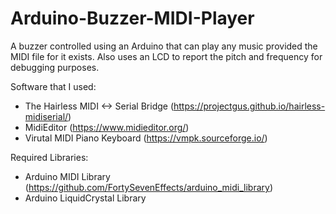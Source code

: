 # Arduino-Buzzer-MIDI-Player
A buzzer controlled using an Arduino that can play any music provided the MIDI file for it exists. Also uses an LCD to report the pitch and frequency for debugging purposes.

Software that I used:
  - The Hairless MIDI <-> Serial Bridge (https://projectgus.github.io/hairless-midiserial/)
  - MidiEditor (https://www.midieditor.org/)
  - Virutal MIDI Piano Keyboard (https://vmpk.sourceforge.io/)

Required Libraries:
  - Arduino MIDI Library (https://github.com/FortySevenEffects/arduino_midi_library)
  - Arduino LiquidCrystal Library


